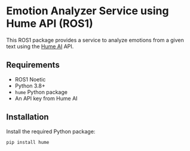 # Emotion Analyzer Service using Hume API (ROS1)

This ROS1 package provides a service to analyze emotions from a given text using the [Hume AI](https://www.hume.ai/) API.

## Requirements

- ROS1 Noetic
- Python 3.8+
- `hume` Python package
- An API key from Hume AI

## Installation

Install the required Python package:

```bash
pip install hume
